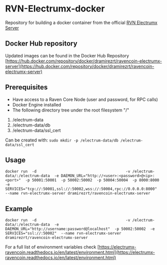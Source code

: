 # RVN-Electrumx-docker
Repository for building a docker container from the official [RVN Electrumx Server](https://github.com/Electrum-RVN-SIG/electrumx-ravencoin)

## Docker Hub repository
Updated images can be  found in the Docker Hub Repository [https://hub.docker.com/repository/docker/dramirezrt/ravencoin-electrumx-server](https://hub.docker.com/repository/docker/dramirezrt/ravencoin-electrumx-server)

## Prerequisites
- Have access to a Raven Core Node (user and password, for RPC calls)
- Docker Engine installed
- The following directory tree under the root filesystem "/"
1. /electrum-data
2. /electrum-data/db
3. /electrum-data/ssl_cert

Can be created with:
`sudo mkdir -p /electrum-data/db /electrum-data/ssl_cert`

## Usage

`
docker run  -d                                       
            -v /electrum-data/:/electrum-data 
            -e DAEMON_URL="http://<user>:<password>@<ip>:<port>" 
            -p 50001:50001 
            -p 50002:50002 
            -p 50004:50004 
            -p 8000:8000 
            -e SERVICES="tcp://:50001,ssl://:50002,wss://:50004,rpc://0.0.0.0:8000" 
            --name rvn-electrumx-server
            dramirezrt/ravencoin-electrumx-server
`
  
## Example

`
docker run  -d                                       
            -v /electrum-data/:/electrum-data 
            -e DAEMON_URL="http://username:password@localhost" 
            -p 50002:50002 
            -e SERVICES="ssl://:50002" 
            --name rvn-electrumx-server 
            dramirezrt/ravencoin-electrumx-server
`
  
For a full list of environment variables check [https://electrumx-ravencoin.readthedocs.io/en/latest/environment.html](https://electrumx-ravencoin.readthedocs.io/en/latest/environment.html)
